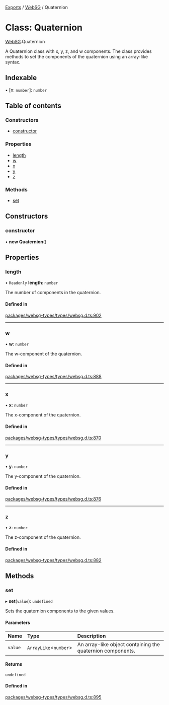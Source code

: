[Exports](../modules.md) / [WebSG](../modules/websg) / Quaternion

# Class: Quaternion

[WebSG](../modules/WebSG.md).Quaternion

A Quaternion class with x, y, z, and w components. The class provides methods to set the components of the quaternion using an array-like syntax.

## Indexable

▪ [n: `number`]: `number`

## Table of contents

### Constructors

- [constructor](WebSG.Quaternion.md#constructor)

### Properties

- [length](WebSG.Quaternion.md#length)
- [w](WebSG.Quaternion.md#w)
- [x](WebSG.Quaternion.md#x)
- [y](WebSG.Quaternion.md#y)
- [z](WebSG.Quaternion.md#z)

### Methods

- [set](WebSG.Quaternion.md#set)

## Constructors

### constructor

• **new Quaternion**()

## Properties

### length

• `Readonly` **length**: `number`

The number of components in the quaternion.

#### Defined in

[packages/websg-types/types/websg.d.ts:902](https://github.com/matrix-org/thirdroom/blob/1005fb3d/packages/websg-types/types/websg.d.ts#L902)

---

### w

• **w**: `number`

The w-component of the quaternion.

#### Defined in

[packages/websg-types/types/websg.d.ts:888](https://github.com/matrix-org/thirdroom/blob/1005fb3d/packages/websg-types/types/websg.d.ts#L888)

---

### x

• **x**: `number`

The x-component of the quaternion.

#### Defined in

[packages/websg-types/types/websg.d.ts:870](https://github.com/matrix-org/thirdroom/blob/1005fb3d/packages/websg-types/types/websg.d.ts#L870)

---

### y

• **y**: `number`

The y-component of the quaternion.

#### Defined in

[packages/websg-types/types/websg.d.ts:876](https://github.com/matrix-org/thirdroom/blob/1005fb3d/packages/websg-types/types/websg.d.ts#L876)

---

### z

• **z**: `number`

The z-component of the quaternion.

#### Defined in

[packages/websg-types/types/websg.d.ts:882](https://github.com/matrix-org/thirdroom/blob/1005fb3d/packages/websg-types/types/websg.d.ts#L882)

## Methods

### set

▸ **set**(`value`): `undefined`

Sets the quaternion components to the given values.

#### Parameters

| Name    | Type                   | Description                                                |
| :------ | :--------------------- | :--------------------------------------------------------- |
| `value` | `ArrayLike`<`number`\> | An array-like object containing the quaternion components. |

#### Returns

`undefined`

#### Defined in

[packages/websg-types/types/websg.d.ts:895](https://github.com/matrix-org/thirdroom/blob/1005fb3d/packages/websg-types/types/websg.d.ts#L895)
